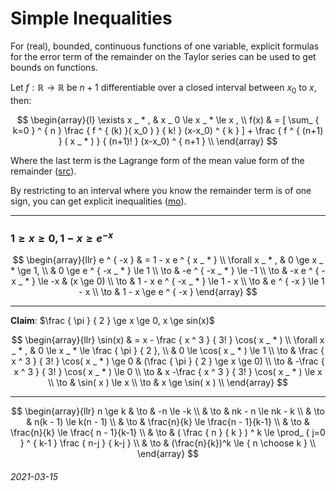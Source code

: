 Simple Inequalities
===

For (real), bounded, continuous functions of one variable,
explicit formulas for the error term of the remainder on the Taylor
series can be used to get bounds on functions.

Let $f: \mathbb{R} \to \mathbb{R}$ be $n+1$ differentiable over
a closed interval between $x_0$ to $x$, then:

$$
\begin{array}{l}
\exists x _ * , & x _ 0 \le x _ * \le x , \\
f(x) & = [ \sum_ { k=0 } ^ { n } \frac { f ^ { (k) }( x_0 ) } { k! } (x-x_0) ^ { k } ] + \frac { f ^ { (n+1) } ( x _ * ) } { (n+1)! } (x-x_0) ^ { n+1 } \\
\end{array}
$$

Where the last term is the Lagrange form of the mean value form of the remainder ([src](https://en.wikipedia.org/wiki/Taylor%27s_theorem)).

By restricting to an interval where you know the remainder term is of one sign, you can get explicit inequalities ([mo](https://math.stackexchange.com/questions/78261/using-taylor-series-expansion-as-a-bound)).

---

### $1 \ge x \ge 0 , 1 - x \ge e ^ { -x }$


$$
\begin{array}{llr}
e ^ { -x } & = 1 - x e ^ { x _ * } \\
\forall x _ * , & 0 \ge x _ * \ge 1, \\
 &  0 \ge e ^ { -x _ * } \le 1 \\
 \to & -e ^ { -x _ * } \le -1 \\
 \to & -x e ^ { -x _ * } \le -x  & (x \ge 0) \\
 \to & 1 - x e ^ { -x _ * } \le 1 - x  \\
 \to & e ^ { -x } \le 1 - x \\
 \to & 1 - x \ge e ^ { -x } 
\end{array}
$$

---

**Claim**: $\frac { \pi } { 2 } \ge x \ge 0, x \ge sin(x)$

$$
\begin{array}{llr}
\sin(x) & = x - \frac { x ^ 3 } { 3! } \cos( x _ * ) \\
\forall x _ * , & 0 \le x _ * \le \frac { \pi } { 2 }, \\
 & 0 \le \cos( x _ * ) \le 1 \\
\to & \frac { x ^ 3 } { 3! } \cos( x _ * ) \ge 0 & (\frac { \pi } { 2 } \ge x \ge 0) \\
\to & -\frac { x ^ 3 } { 3! } \cos( x _ * ) \le 0 \\
\to & x -\frac { x ^ 3 } { 3! } \cos( x _ * ) \le x \\
\to & \sin( x )  \le x \\
\to & x \ge \sin( x )  \\
\end{array}
$$


---

$$
\begin{array}{llr}
n \ge k & \to & -n \le -k \\
 & \to & nk - n \le nk - k \\
 & \to & n(k - 1) \le k(n - 1) \\
 & \to & \frac{n}{k} \le \frac{n - 1}{k-1} \\
 & \to & \frac{n}{k} \le \frac{ n - 1}{k-1} \\
 & \to & ( \frac { n } { k } ) ^ k \le \prod_ { j=0 } ^ { k-1 } \frac { n-j } { k-j } \\
 & \to &  (\frac{n}{k})^k \le { n \choose k } \\
\end{array}
$$



###### 2021-03-15
